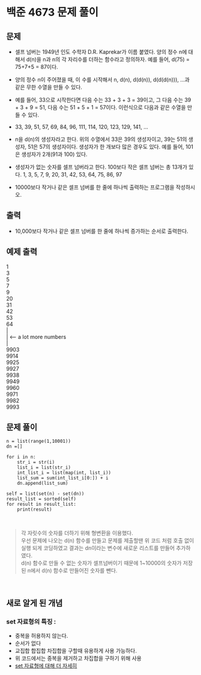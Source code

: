 # 백준 4673 문제 풀이

## 문제
- 셀프 넘버는 1949년 인도 수학자 D.R. Kaprekar가 이름 붙였다. 양의 정수 n에 대해서 d(n)을 n과 n의 각 자리수를 더하는 함수라고 정의하자. 예를 들어, d(75) = 75+7+5 = 87이다.

- 양의 정수 n이 주어졌을 때, 이 수를 시작해서 n, d(n), d(d(n)), d(d(d(n))), ...과 같은 무한 수열을 만들 수 있다. 

- 예를 들어, 33으로 시작한다면 다음 수는 33 + 3 + 3 = 39이고, 그 다음 수는 39 + 3 + 9 = 51, 다음 수는 51 + 5 + 1 = 57이다. 이런식으로 다음과 같은 수열을 만들 수 있다.

- 33, 39, 51, 57, 69, 84, 96, 111, 114, 120, 123, 129, 141, ...

- n을 d(n)의 생성자라고 한다. 위의 수열에서 33은 39의 생성자이고, 39는 51의 생성자, 51은 57의 생성자이다. 생성자가 한 개보다 많은 경우도 있다. 예를 들어, 101은 생성자가 2개(91과 100) 있다. 

- 생성자가 없는 숫자를 셀프 넘버라고 한다. 100보다 작은 셀프 넘버는 총 13개가 있다. 1, 3, 5, 7, 9, 20, 31, 42, 53, 64, 75, 86, 97

- 10000보다 작거나 같은 셀프 넘버를 한 줄에 하나씩 출력하는 프로그램을 작성하시오.


## 출력
- 10,000보다 작거나 같은 셀프 넘버를 한 줄에 하나씩 증가하는 순서로 출력한다.


## 예제 출력

1<br>
3<br>
5<br>
7<br>
9<br>
20<br>
31<br>
42<br>
53<br>
64<br>
 |<br>
 |       <-- a lot more numbers<br>
 |<br>
9903<br>
9914<br>
9925<br>
9927<br>
9938<br>
9949<br>
9960<br>
9971<br>
9982<br>
9993<br>

## 문제 풀이

```
n = list(range(1,10001))
dn =[]

for i in n:
    str_i = str(i)
    list_i = list(str_i)
    int_list_i = list(map(int, list_i))
    list_sum = sum(int_list_i[0:]) + i
    dn.append(list_sum)

self = list(set(n) - set(dn))
result_list = sorted(self)
for result in result_list:
    print(result)

```
<br>

> 각 자릿수의 숫자를 더하기 위해 형변환을 이용했다.<br>
우선 문제에 나오는 d(n) 함수를 만들고 문제를 제출할땐 위 코드 처럼 호출 없이 실행 되게 코딩하였고 결과는 dn이라는 변수에 새로운 리스트를 만들어 추가하였다.<br>
d(n) 함수로 만들 수 없는 숫자가 셀프넘버이기 때문에 1~10000의 숫자가 저장된 n에서 d(n) 함수로 만들어진 숫자를 뺀다.

<br>

## 새로 알게 된 개념

### set 자료형의 특징 : <br>
- 중복을 허용하지 않는다.
- 순서가 없다
- 교집합 합집합 차집합을 구할때 유용하게 사용 가능하다.
- 위 코드에서는 중복을 제거하고 차집합을 구하기 위해 사용
- [set 자료형에 대해 더 자세히](https://github.com/DabinLim/Today-I-Learned/blob/master/Python/map().md)